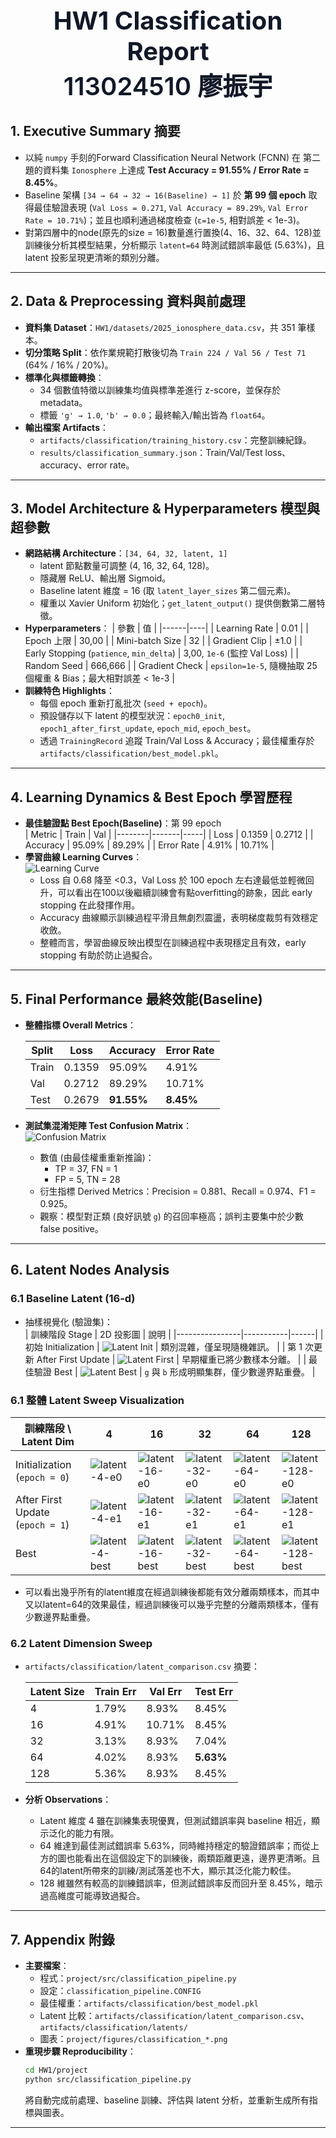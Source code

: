 
<div align="center">
  <span style="color:#111827; font-size:40px; font-weight:700;">
    HW1 Classification Report
  </span><br>
  <span style="color:#111827; font-size:40px; font-weight:600;">
    113024510 廖振宇
  </span>
</div>

## 1. Executive Summary 摘要
- 以純 `numpy` 手刻的Forward Classification Neural Network (FCNN) 在 第二題的資料集 `Ionosphere` 上達成 **Test Accuracy = 91.55% / Error Rate = 8.45%**。  
- Baseline 架構 `[34 → 64 → 32 → 16(Baseline) → 1]` 於 **第 99 個 epoch** 取得最佳驗證表現 (`Val Loss = 0.271`, `Val Accuracy = 89.29%`, `Val Error Rate = 10.71%`)；並且也順利通過梯度檢查 (`ε=1e-5`, 相對誤差 < 1e-3)。  
- 對第四層中的node(原先的size = 16)數量進行置換(4、16、32、64、128)並訓練後分析其模型結果，分析顯示 `latent=64` 時測試錯誤率最低 (5.63%)，且 latent 投影呈現更清晰的類別分離。  

---

## 2. Data & Preprocessing 資料與前處理
- **資料集 Dataset**：`HW1/datasets/2025_ionosphere_data.csv`，共 351 筆樣本。  
- **切分策略 Split**：依作業規範打散後切為 `Train 224 / Val 56 / Test 71` (64% / 16% / 20%)。  
- **標準化與標籤轉換**：  
  - 34 個數值特徵以訓練集均值與標準差進行 z-score，並保存於 metadata。  
  - 標籤 `'g' → 1.0`, `'b' → 0.0`；最終輸入/輸出皆為 `float64`。  
- **輸出檔案 Artifacts**：  
  - `artifacts/classification/training_history.csv`：完整訓練紀錄。  
  - `results/classification_summary.json`：Train/Val/Test loss、accuracy、error rate。  

---

## 3. Model Architecture & Hyperparameters 模型與超參數
- **網路結構 Architecture**：`[34, 64, 32, latent, 1]` 
  - latent 節點數量可調整 (4, 16, 32, 64, 128)。  
  - 隱藏層 ReLU、輸出層 Sigmoid。  
  - Baseline latent 維度 = 16 (取 `latent_layer_sizes` 第二個元素)。  
  - 權重以 Xavier Uniform 初始化；`get_latent_output()` 提供倒數第二層特徵。  
- **Hyperparameters**：
  | 參數 | 值 |
  |------|----|
  | Learning Rate | 0.01 |
  | Epoch 上限 | 30,00 |
  | Mini-batch Size | 32 |
  | Gradient Clip | ±1.0 |
  | Early Stopping (`patience`, `min_delta`) | 3,00, `1e-6` (監控 Val Loss) |
  | Random Seed | 666,666 |
  | Gradient Check | `epsilon=1e-5`, 隨機抽取 25 個權重 & Bias；最大相對誤差 < 1e-3 |
- **訓練特色 Highlights**：  
  - 每個 epoch 重新打亂批次 (`seed + epoch`)。  
  - 預設儲存以下 latent 的模型狀況：`epoch0_init`, `epoch1_after_first_update`, `epoch_mid`, `epoch_best`。  
  - 透過 `TrainingRecord` 追蹤 Train/Val Loss & Accuracy；最佳權重存於 `artifacts/classification/best_model.pkl`。  

---

## 4. Learning Dynamics & Best Epoch 學習歷程
- **最佳驗證點 Best Epoch(Baseline)**：第 99 epoch  
  | Metric | Train | Val |
  |--------|-------|-----|
  | Loss   | 0.1359 | 0.2712 |
  | Accuracy | 95.09% | 89.29% |
  | Error Rate | 4.91% | 10.71% |
- **學習曲線 Learning Curves**：  
  ![Learning Curve](../project/figures/classification_learning_curve.png)  
  - Loss 自 0.68 降至 <0.3，Val Loss 於 100 epoch 左右達最低並輕微回升，可以看出在100以後繼續訓練會有點overfitting的跡象，因此 early stopping 在此發揮作用。  
  - Accuracy 曲線顯示訓練過程平滑且無劇烈震盪，表明梯度裁剪有效穩定收斂。
  - 整體而言，學習曲線反映出模型在訓練過程中表現穩定且有效，early stopping 有助於防止過擬合。  

---

## 5. Final Performance 最終效能(Baseline)
- **整體指標 Overall Metrics**：

  | Split | Loss | Accuracy | Error Rate |
  |-------|------|----------|------------|
  | Train | 0.1359 | 95.09% | 4.91% |
  | Val   | 0.2712 | 89.29% | 10.71% |
  | Test  | 0.2679 | **91.55%** | **8.45%** |

- **測試集混淆矩陣 Test Confusion Matrix**：  
  ![Confusion Matrix](../project/figures/classification_confusion_matrix.png)  
  - 數值 (由最佳權重重新推論)：
    - TP = 37, FN = 1  
    - FP = 5, TN = 28  
  - 衍生指標 Derived Metrics：Precision = 0.881、Recall = 0.974、F1 = 0.925。  
  - 觀察：模型對正類 (良好訊號 `g`) 的召回率極高；誤判主要集中於少數 false positive。

---

## 6. Latent Nodes Analysis 

### 6.1 Baseline Latent (16-d)
- 抽樣視覺化 (驗證集)：  
  | 訓練階段 Stage | 2D 投影圖 | 說明 |
  |----------------|-----------|------|
  | 初始 Initialization | ![Latent Init](../project/figures/classification_latent_baseline_epoch0_init.png) | 類別混雜，僅呈現隨機雜訊。 |
  | 第 1 次更新 After First Update | ![Latent First](../project/figures/classification_latent_baseline_epoch1_after_first_update.png) | 早期權重已將少數樣本分離。 |
  | 最佳驗證 Best | ![Latent Best](../project/figures/classification_latent_baseline_epoch99_best.png) | `g` 與 `b` 形成明顯集群，僅少數邊界點重疊。 |


### 6.1 整體 Latent Sweep Visualization
| 訓練階段 \ Latent Dim | 4 | 16 | 32 | 64 | 128 |
|---|---|---|---|---|---|
| Initialization (`epoch = 0`) | ![latent-4-e0](../project/figures/classification_latent_4_epoch0_init.png) | ![latent-16-e0](../project/figures/classification_latent_16_epoch0_init.png) | ![latent-32-e0](../project/figures/classification_latent_32_epoch0_init.png) | ![latent-64-e0](../project/figures/classification_latent_64_epoch0_init.png) | ![latent-128-e0](../project/figures/classification_latent_128_epoch0_init.png) |
| After First Update (`epoch = 1`) | ![latent-4-e1](../project/figures/classification_latent_4_epoch1_after_first_update.png) | ![latent-16-e1](../project/figures/classification_latent_16_epoch1_after_first_update.png) | ![latent-32-e1](../project/figures/classification_latent_32_epoch1_after_first_update.png) | ![latent-64-e1](../project/figures/classification_latent_64_epoch1_after_first_update.png) | ![latent-128-e1](../project/figures/classification_latent_128_epoch1_after_first_update.png) |
| Best | ![latent-4-best](../project/figures/classification_latent_4_epoch121_best.png) | ![latent-16-best](../project/figures/classification_latent_16_epoch99_best.png) | ![latent-32-best](../project/figures/classification_latent_32_epoch119_best.png) | ![latent-64-best](../project/figures/classification_latent_64_epoch101_best.png) | ![latent-128-best](../project/figures/classification_latent_128_epoch93_best.png) |

- 可以看出幾乎所有的latent維度在經過訓練後都能有效分離兩類樣本，而其中又以latent=64的效果最佳，經過訓練後可以幾乎完整的分離兩類樣本，僅有少數邊界點重疊。

### 6.2 Latent Dimension Sweep
- `artifacts/classification/latent_comparison.csv` 摘要：  

  | Latent Size | Train Err | Val Err | Test Err |
  |-------------|-----------|---------|----------|
  | 4  | 1.79% | 8.93% | 8.45% |
  | 16 | 4.91% | 10.71% | 8.45% |
  | 32 | 3.13% | 8.93% | 7.04% |
  | 64 | 4.02% | 8.93% | **5.63%** |
  | 128 | 5.36% | 8.93% | 8.45% |

- **分析 Observations**：  
  - Latent 維度 4 雖在訓練集表現優異，但測試錯誤率與 baseline 相近，顯示泛化的能力有限。  
  - 64 維達到最佳測試錯誤率 5.63%，同時維持穩定的驗證錯誤率；而從上方的圖也能看出在這個設定下的訓練後，兩類距離更遠，邊界更清晰。且64的latent所帶來的訓練/測試落差也不大，顯示其泛化能力較佳。
  - 128 維雖然有較高的訓練錯誤率，但測試錯誤率反而回升至 8.45%，暗示過高維度可能導致過擬合。

---


## 7. Appendix 附錄
- **主要檔案**：  
  - 程式：`project/src/classification_pipeline.py`  
  - 設定：`classification_pipeline.CONFIG`  
  - 最佳權重：`artifacts/classification/best_model.pkl`  
  - Latent 比較：`artifacts/classification/latent_comparison.csv`、`artifacts/classification/latents/`  
  - 圖表：`project/figures/classification_*.png`  
- **重現步驟 Reproducibility**：  
  ```bash
  cd HW1/project
  python src/classification_pipeline.py
  ```  
  將自動完成前處理、baseline 訓練、評估與 latent 分析，並重新生成所有指標與圖表。  

---
